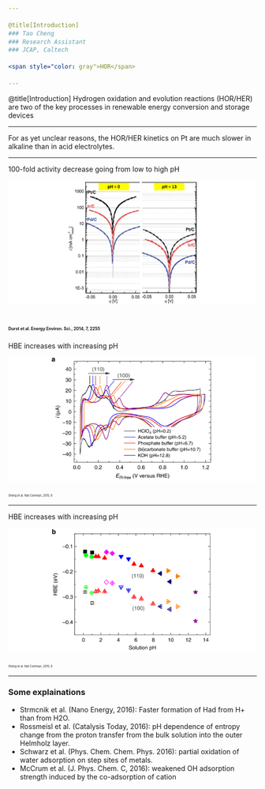 ```yaml
---

@title[Introduction]
### Tao Cheng
### Research Assistant
### JCAP, Caltech

<span style="color: gray">HOR</span>

---
```


@title[Introduction]
Hydrogen oxidation and evolution reactions (HOR/HER) are two of the key processes in renewable energy conversion and storage devices

---
For as yet unclear reasons, the HOR/HER kinetics on Pt are much slower in alkaline than in acid electrolytes. 

---
100-fold activity decrease going from low to high pH

![](assets/f1.png)  

<span style="font-size: 0.4em">Durst et al. Energy Environ. Sci., 2014, 7, 2255</span>
---
HBE increases with increasing pH

![](assets/f3.png)  

<span style="font-size: 0.4em">Sheng et al.  Nat Commun, 2015, 6</span>

---
HBE increases with increasing pH

![](assets/f4.png)  

<span style="font-size: 0.4em">Sheng et al.  Nat Commun, 2015, 6</span>

---
### Some explainations
- Strmcnik et al. (Nano Energy, 2016): Faster formation of Had from H+ than from H2O. 
- Rossmeisl et al. (Catalysis Today, 2016): pH dependence of entropy change from the proton transfer from the bulk solution into the outer Helmholz layer. 
- Schwarz et al. (Phys. Chem. Chem. Phys. 2016): partial oxidation of water adsorption on step sites of metals.
- McCrum et al. (J. Phys. Chem. C, 2016): weakened OH adsorption strength induced by the co-adsorption of cation
